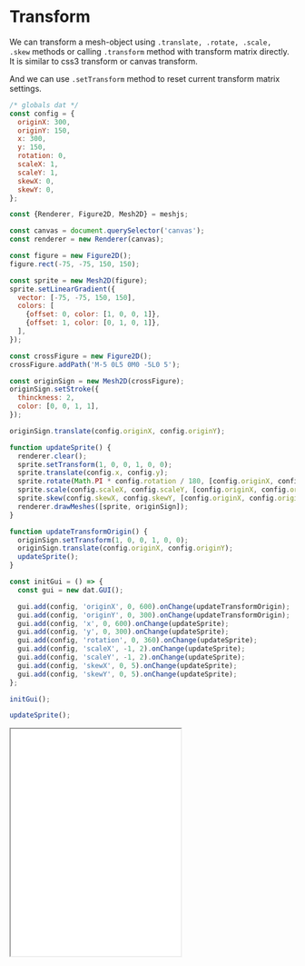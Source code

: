 # Transform

We can transform a mesh-object using `.translate, .rotate, .scale, .skew` methods or calling `.transform` method with transform matrix directly. It is similar to css3 transform or canvas transform.

And we can use `.setTransform` method to reset current transform matrix settings.

```js
/* globals dat */
const config = {
  originX: 300,
  originY: 150,
  x: 300,
  y: 150,
  rotation: 0,
  scaleX: 1,
  scaleY: 1,
  skewX: 0,
  skewY: 0,
};

const {Renderer, Figure2D, Mesh2D} = meshjs;

const canvas = document.querySelector('canvas');
const renderer = new Renderer(canvas);

const figure = new Figure2D();
figure.rect(-75, -75, 150, 150);

const sprite = new Mesh2D(figure);
sprite.setLinearGradient({
  vector: [-75, -75, 150, 150],
  colors: [
    {offset: 0, color: [1, 0, 0, 1]},
    {offset: 1, color: [0, 1, 0, 1]},
  ],
});

const crossFigure = new Figure2D();
crossFigure.addPath('M-5 0L5 0M0 -5L0 5');

const originSign = new Mesh2D(crossFigure);
originSign.setStroke({
  thinckness: 2,
  color: [0, 0, 1, 1],
});

originSign.translate(config.originX, config.originY);

function updateSprite() {
  renderer.clear();
  sprite.setTransform(1, 0, 0, 1, 0, 0);
  sprite.translate(config.x, config.y);
  sprite.rotate(Math.PI * config.rotation / 180, [config.originX, config.originY]);
  sprite.scale(config.scaleX, config.scaleY, [config.originX, config.originY]);
  sprite.skew(config.skewX, config.skewY, [config.originX, config.originY]);
  renderer.drawMeshes([sprite, originSign]);
}

function updateTransformOrigin() {
  originSign.setTransform(1, 0, 0, 1, 0, 0);
  originSign.translate(config.originX, config.originY);
  updateSprite();
}

const initGui = () => {
  const gui = new dat.GUI();

  gui.add(config, 'originX', 0, 600).onChange(updateTransformOrigin);
  gui.add(config, 'originY', 0, 300).onChange(updateTransformOrigin);
  gui.add(config, 'x', 0, 600).onChange(updateSprite);
  gui.add(config, 'y', 0, 300).onChange(updateSprite);
  gui.add(config, 'rotation', 0, 360).onChange(updateSprite);
  gui.add(config, 'scaleX', -1, 2).onChange(updateSprite);
  gui.add(config, 'scaleY', -1, 2).onChange(updateSprite);
  gui.add(config, 'skewX', 0, 5).onChange(updateSprite);
  gui.add(config, 'skewY', 0, 5).onChange(updateSprite);
};

initGui();

updateSprite();
```

<iframe src="/demo/#/docs/transform" height="400"></iframe>